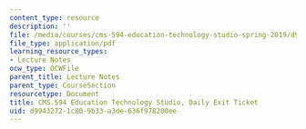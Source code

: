 ```yaml
---
content_type: resource
description: ''
file: /media/courses/cms-594-education-technology-studio-spring-2019/d99432721c809b33a3de636f978200ee_MITCMS_594S19_exit.pdf
file_type: application/pdf
learning_resource_types:
- Lecture Notes
ocw_type: OCWFile
parent_title: Lecture Notes
parent_type: CourseSection
resourcetype: Document
title: CMS.594 Education Technology Studio, Daily Exit Ticket
uid: d9943272-1c80-9b33-a3de-636f978200ee
---
```


